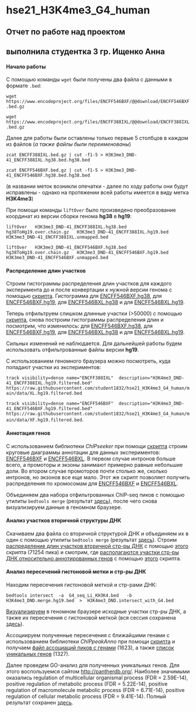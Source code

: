 # hse21_H3K4me3_G4_human

## Отчет по работе над проектом
## выполнила студентка 3 гр. Ищенко Анна

#### Начало работы

С помощью команды `wget` были получены два файла с данными в формате `.bed`: 

`wget https://www.encodeproject.org/files/ENCFF546BXF/@@download/ENCFF546BXF.bed.gz`

`wget https://www.encodeproject.org/files/ENCFF388IXL/@@download/ENCFF388IXL.bed.gz`

Далее для работы были оставлены только первые 5 столбцов в каждом из файлов (*а также файлы были переименованы*)

`zcat ENCFF388IXL.bed.gz | cut -f1-5 > H3K3me3_DND-41_ENCFF388IXL.hg38.bed.hg38.bed`

`zcat ENCFF546BXF.bed.gz | cut -f1-5 > H3K3me3_DND-41_ENCFF546BXF.hg38.bed.hg38.bed`

(в названии меток возникли опечатки - далее по ходу работы они будут исправлены - однако на протяжении всей работы имеется в виду метка **H3K4me3**)

При помощи команды `liftOver` было произведено преобразование координат из версии сборки генома **hg38** в **hg19**:

`liftOver   H3K3me3_DND-41_ENCFF388IXL.hg38.bed   hg38ToHg19.over.chain.gz   H3K3me3_DND-41_ENCFF388IXL.hg19.bed  H3K3me3_DND-41_ENCFF388IXL.unmapped.bed`

`liftOver   H3K3me3_DND-41_ENCFF546BXF.hg38.bed   hg38ToHg19.over.chain.gz   H3K3me3_DND-41_ENCFF546BXF.hg19.bed  H3K3me3_DND-41_ENCFF546BXF.unmapped.bed`

#### Распределение длин участков

Строим гистограммы распределения длин участков для каждого эксперимента до и после конвертации к нужной версии генома с помощью [скрипта](https://github.com/student1832/hse21_H3K4me3_G4_human/blob/main/src/s1.R).
Гистограмма для [ENCFF546BXF.hg38](https://github.com/student1832/hse21_H3K4me3_G4_human/blob/main/Results/len_hist.XF.hg38.bedno_filter.pdf), 
для [ENCFF546BXF.hg19](https://github.com/student1832/hse21_H3K4me3_G4_human/blob/main/Results/len_hist.XF.hg19.bedno_filter.pdf), 
для [ENCFF546BXL.hg38](https://github.com/student1832/hse21_H3K4me3_G4_human/blob/main/Results/len_hist.XL.hg38.bedno_filter.pdf) и
для [ENCFF546BXL.hg19](https://github.com/student1832/hse21_H3K4me3_G4_human/blob/main/Results/len_hist.XL.hg19.bedno_filter.pdf).

Теперь отфильтруем слишком длинные участки (>50000) с помощью [скрипта](https://github.com/student1832/hse21_H3K4me3_G4_human/blob/main/src/s3.R), снова построим гистограммы распределения длин и посмотрим, что изменилось: 
для [ENCFF546BXF.hg38](https://github.com/student1832/hse21_H3K4me3_G4_human/blob/main/Results/len_hist.XF.hg38.bed.filtered.pdf), 
для [ENCFF546BXF.hg19](https://github.com/student1832/hse21_H3K4me3_G4_human/blob/main/Results/len_hist.XF.hg19.bed.filtered.pdf), 
для [ENCFF546BXL.hg38](https://github.com/student1832/hse21_H3K4me3_G4_human/blob/main/Results/len_hist.XL.hg38.bed.filtered.pdf) и 
для [ENCFF546BXL.hg19](https://github.com/student1832/hse21_H3K4me3_G4_human/blob/main/Results/len_hist.XL.hg19.bed.filtered.pdf).

Сильных изменений не наблюдается. Для дальнейшей работы будем использовать отфильтрованные файлы версии **hg19**.

С использованием геномного браузера можно посмотреть, куда попадают участки из экспериментов:

`track visibility=dense name="ENCFF388IXL"  description="H3K4me3_DND-41_ENCFF388IXL.hg19.filtered.bed"
https://raw.githubusercontent.com/student1832/hse21_H3K4me3_G4_human/main/data/XL.hg19.filtered.bed`

`track visibility=dense name="ENCFF546BXF"  description="H3K4me3_DND-41_ENCFF546BXF.hg19.filtered.bed"
https://raw.githubusercontent.com/student1832/hse21_H3K4me3_G4_human/main/data/XF.hg19.filtered.bed`.

#### Аннотация генов

С использованием библиотеки *ChIPseeker* при помощи [скрипта](https://github.com/student1832/hse21_H3K4me3_G4_human/blob/main/src/s4.R) строим круговые диаграммы аннотации для данных экспериментов:
[ENCFF546BXF](https://github.com/student1832/hse21_H3K4me3_G4_human/blob/main/Results/XF.hg19.plotAnnoPie.png) и 
[ENCFF546BXL](https://github.com/student1832/hse21_H3K4me3_G4_human/blob/main/Results/XL.hg19.plotAnnoPie.png). В первом случае интронов больше всего, а промоторы и экзоны занимают примерно равные небольшие доли. Во втором случае промоторов почти столько же, сколько интронов, но экзонов все еще мало.
Этот же скрипт позволяет получить распределения по хромосомам для [ENCFF546BXF](https://github.com/student1832/hse21_H3K4me3_G4_human/blob/main/Results/resultschip_seeker.XF.hg19.covplot.pdf) и [ENCFF546BXL](https://github.com/student1832/hse21_H3K4me3_G4_human/blob/main/Results/resultschip_seeker.XL.hg19.covplot.pdf).

Объединяем два набора отфильтрованных ChIP-seq пиков с помощью утилиты `bedtools merge` (результат [здесь](https://github.com/student1832/hse21_H3K4me3_G4_human/blob/main/data/H3K4me3_DND.merge.hg19.bed)), после чего снова визуализируем данные в геномном браузере.

#### Анализ участков вторичной структуры ДНК

Скачиваем два файла со вторичной структурой ДНК и объединяем их в один с помощью утилиты `bedtools merge` (результат [здесь](https://github.com/student1832/hse21_H3K4me3_G4_human/blob/main/data/G4_seq_Li_KH3K4.bed)).
Строим [распределение длин участков вторичной стр-ры ДНК](https://github.com/student1832/hse21_H3K4me3_G4_human/blob/main/Results/len_hist.G4.png) с помощью [этого](https://github.com/student1832/hse21_H3K4me3_G4_human/blob/main/src/s1.R) скрипта (71254 пика) и смотрим, где [располагаются участки стр-ры ДНК относительно аннотированных генов](https://github.com/student1832/hse21_H3K4me3_G4_human/blob/main/Results/chip_seeker.G4.plotAnnoPie.png) с помощью [этого](https://github.com/student1832/hse21_H3K4me3_G4_human/blob/main/src/s4.R) скрипта.

#### Анализ пересечений гистоновой метки и стр-ры ДНК

Находим пересечения гистоновой меткой и стр-рами ДНК:

`bedtools intersect  -a  G4_seq_Li_KH3K4.bed   -b  H3K4me3_DND.merge.hg19.bed  >  H3K4me3_DND.intersect_with_G4.bed`

[Визуализируем](https://github.com/student1832/hse21_H3K4me3_G4_human/blob/main/Results/gb_vis.png) в геномном браузере исходные участки стр-ры ДНК, а также их пересечения с гистоновой меткой (вся сессия сохранена [здесь](https://github.com/student1832/hse21_H3K4me3_G4_human/blob/main/data/DND_with_G4)).

Ассоциируем полученные пересечения с ближайшими генами с использованием библиотеки *ChIPpeakAnno* при помощи [скрипта](https://github.com/student1832/hse21_H3K4me3_G4_human/blob/main/src/s5.R) и получаем [файл ассоциаций пиков с генами](https://github.com/student1832/hse21_H3K4me3_G4_human/blob/main/data/H3K4me3_DND.intersect_with_G4.genes.txt) (1623), а также [список уникальных генов](https://github.com/student1832/hse21_H3K4me3_G4_human/blob/main/data/H3K4me3_DND.intersect_with_G4.genes_uniq.txt) (1327).

Далее проведем GO-анализ для полученных уникальных генов. Для этого воспользуемся сайтом http://pantherdb.org/.
Наиболее значимыми оказались regulation of multicellular organismal process (FDR = 2.59E-14), positive regulation of metabolic process	(FDR = 5.22E-14), 
positive regulation of macromolecule metabolic process (FDR = 6.71E-14), positive regulation of cellular metabolic process (FDR = 9.41E-14). Полный результат сохранен [здесь](https://github.com/student1832/hse21_H3K4me3_G4_human/blob/main/data/pantherdb_GO_analysis.txt).


